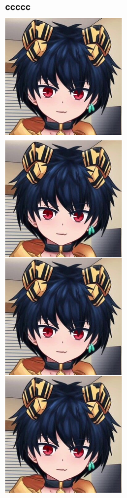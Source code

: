 # ccccc

![](./QQ图片20220508172016.jpg)

![](./QQ图片20220508172016.jpg)![](./QQ图片20220508172016.jpg)![](./QQ图片20220508172016.jpg)
